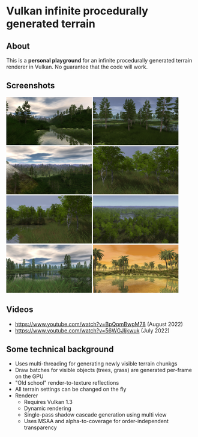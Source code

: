 # Vulkan infinite procedurally generated terrain

## About

This is a **personal playground** for an infinite procedurally generated terrain renderer in Vulkan. No guarantee that the code will work.

## Screenshots

<a href="screenshots/01.jpg"><img src="screenshots/01.jpg" height="128x"></a>
<a href="screenshots/02.jpg"><img src="screenshots/02.jpg" height="128x"></a>
<a href="screenshots/03.jpg"><img src="screenshots/03.jpg" height="128x"></a>
<a href="screenshots/04.jpg"><img src="screenshots/04.jpg" height="128x"></a>
<a href="screenshots/05.jpg"><img src="screenshots/05.jpg" height="128x"></a>
<a href="screenshots/06.jpg"><img src="screenshots/06.jpg" height="128x"></a>
<a href="screenshots/07.jpg"><img src="screenshots/07.jpg" height="128x"></a>
<a href="screenshots/08.jpg"><img src="screenshots/08.jpg" height="128x"></a>

## Videos

* https://www.youtube.com/watch?v=BpQpmBwpM78 (August 2022)
* https://www.youtube.com/watch?v=56WGJljkwuk (July 2022)

## Some technical background

* Uses multi-threading for generating newly visible terrain chunkgs
* Draw batches for visible objects (trees, grass) are generated per-frame on the GPU
* "Old school" render-to-texture reflections
* All terrain settings can be changed on the fly
* Renderer
    * Requires Vulkan 1.3
    * Dynamic rendering
    * Single-pass shadow cascade generation using multi view
    * Uses MSAA and alpha-to-coverage for order-independent transparency

